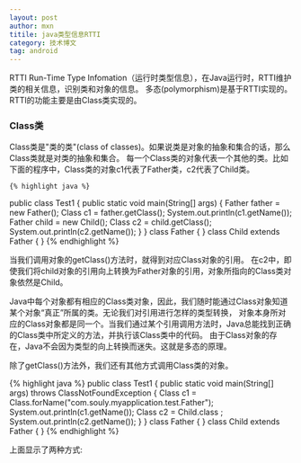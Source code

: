 ```yaml
---
layout: post
author: mxn
titile: java类型信息RTTI
category: 技术博文
tag: android
---
```


RTTI Run-Time Type Infomation（运行时类型信息），在Java运行时，RTTI维护类的相关信息，识别类和对象的信息。
多态(polymorphism)是基于RTTI实现的。RTTI的功能主要是由Class类实现的。


### Class类

Class类是"类的类"(class of classes)。如果说类是对象的抽象和集合的话，那么Class类就是对类的抽象和集合。
每一个Class类的对象代表一个其他的类。比如下面的程序中，Class类的对象c1代表了Father类，c2代表了Child类。

    {% highlight java %}
public class Test1 {
    public static void main(String[] args)
    {
        Father father = new Father();
        Class c1  = father.getClass();
        System.out.println(c1.getName());
        Father child = new Child();
        Class c2  = child.getClass();
        System.out.println(c2.getName());
    }
}
class Father {
}
class Child extends Father {
}
    {% endhighlight %} 
    
当我们调用对象的getClass()方法时，就得到对应Class对象的引用。
在c2中，即使我们将child对象的引用向上转换为Father对象的引用，对象所指向的Class类对象依然是Child。

Java中每个对象都有相应的Class类对象，因此，我们随时能通过Class对象知道某个对象“真正”所属的类。无论我们对引用进行怎样的类型转换，
对象本身所对应的Class对象都是同一个。当我们通过某个引用调用方法时，Java总能找到正确的Class类中所定义的方法，并执行该Class类中的代码。
由于Class对象的存在，Java不会因为类型的向上转换而迷失。这就是多态的原理。

除了getClass()方法外，我们还有其他方式调用Class类的对象。

   {% highlight java %}
public class Test1 {
    public static void main(String[] args) throws ClassNotFoundException {
        Class c1  = Class.forName("com.souly.myapplication.test.Father");
        System.out.println(c1.getName());
        Class c2  = Child.class ;
        System.out.println(c2.getName());
    }
}
class Father {
}
class Child extends Father {
}
  {% endhighlight %} 
  
上面显示了两种方式: